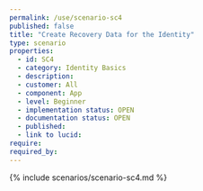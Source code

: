 ```yaml
---
permalink: /use/scenario-sc4
published: false
title: "Create Recovery Data for the Identity"
type: scenario
properties:
  - id: SC4
  - category: Identity Basics
  - description:
  - customer: All
  - component: App
  - level: Beginner
  - implementation status: OPEN
  - documentation status: OPEN
  - published:
  - link to lucid:
require:
required_by:
---
```


{% include scenarios/scenario-sc4.md %}
